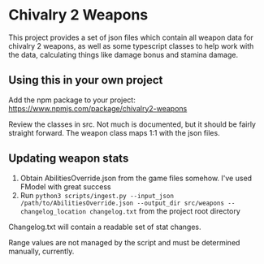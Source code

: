 # Chivalry 2 Weapons
This project provides a set of json files which contain all weapon data for chivalry 2 weapons, as well as some 
typescript classes to help work with the data, calculating things like damage bonus and stamina damage.

## Using this in your own project
Add the npm package to your project: https://www.npmjs.com/package/chivalry2-weapons

Review the classes in src. Not much is documented, but it should be fairly straight forward. 
The weapon class maps 1:1 with the json files.

## Updating weapon stats

1. Obtain AbilitiesOverride.json from the game files somehow. I've used FModel with great success
2. Run `python3 scripts/ingest.py --input_json /path/to/AbilitiesOverride.json --output_dir src/weapons --changelog_location changelog.txt` from the project root directory

Changelog.txt will contain a readable set of stat changes.

Range values are not managed by the script and must be determined manually, currently.
